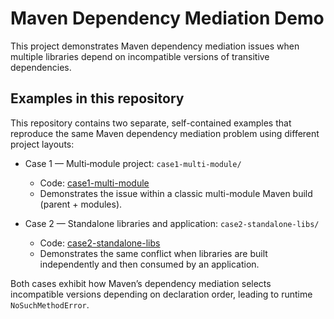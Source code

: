 # Maven Dependency Mediation Demo

This project demonstrates Maven dependency mediation issues when multiple libraries depend on incompatible versions of transitive dependencies.

## Examples in this repository

This repository contains two separate, self-contained examples that reproduce the same Maven dependency mediation problem using different project layouts:

- Case 1 — Multi‑module project: `case1-multi-module/`
  - Code: [case1-multi-module](case1-multi-module)
  - Demonstrates the issue within a classic multi-module Maven build (parent + modules).

- Case 2 — Standalone libraries and application: `case2-standalone-libs/`
  - Code: [case2-standalone-libs](case2-standalone-libs)
  - Demonstrates the same conflict when libraries are built independently and then consumed by an application.

Both cases exhibit how Maven’s dependency mediation selects incompatible versions depending on declaration order, leading to runtime `NoSuchMethodError`.
